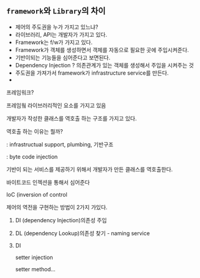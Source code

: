 ## `framework`와 `Library`의 차이 

* 제어의 주도권을 누가 가지고 있느냐? 
* 라이브러리, API는 개발자가 가지고 있다. 
* Framework는 f/w가 가지고 있다. 
* Framework가 객체를 생성하면서 객체를 자동으로 필요한 곳에 주입시켜준다. 
* 기반이되는 기능들을 심어준다고 보면된다. 
* Dependency Injection ? 의존관계가 있는 객체를 생성해서 주입을 시켜주는 것
* 주도권을 가져가서 framework가 infrastructure service를 만든다. 
* 

프레임워크?

프레임웤 라이브러리적인 요소를 가지고 있음

개발자가 작성한 클래스를 역호출 하는 구조를 가지고 있다. 

역호출 하는 이유는 뭘까? 

: infrastructual support, plumbing, 기반구조

: byte code injection

기반이 되는 서비스를 제공하기 위해서 개발자가 만든 클래스를 역호출한다. 

바이트코드 인젝션을 통해서 심어준다

IoC (inversion of control

제어의 역전을 구현하는 방법이 2가지 가있다.

1. DI (dependency Injection)의존성 주입

2. DL (dependency Lookup)의존성 찾기 - naming service

3. DI

   setter injection 

   setter method...